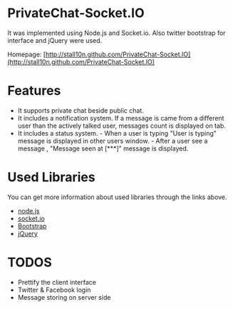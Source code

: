 PrivateChat-Socket.IO
=====================

It was implemented using Node.js and Socket.io. Also twitter bootstrap for interface and jQuery were used.

Homepage: [http://stall10n.github.com/PrivateChat-Socket.IO](http://stall10n.github.com/PrivateChat-Socket.IO)


Features
========

* It supports private chat beside public chat.
* It includes a notification system. If a message is came from a different user than the actively talked user, 
  messages count is displayed on tab.
* It includes a status system. 
       - When a user is typing "User is typing" message is displayed in other users window.
       - After a user see a message , "Message seen at [***]" message is displayed.


Used Libraries
=============

You can get more information about used libraries through the links above.

* [node.js](http://nodejs.org/)
* [socket.io](http://socket.io/)
* [Bootstrap](http://twitter.github.com/bootstrap/)
* [jQuery](http://jquery.com/)

TODOS
=====

* Prettify the client interface
* Twitter & Facebook login
* Message storing on server side
